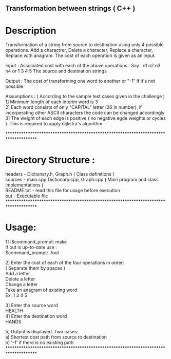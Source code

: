 ## Transformation between strings ( C++ )

# Description
Transformation of a string from source to destination using only 4 possible operations. Add a charactrer, Delete a character, Replace a character, Replace with anagram. The cost of each operation is given as an input.

Input : Associated cost with each of the above operations :
Say : n1 n2 n3 n4 or 1 3 4 5
The source and destination strings

Output : The cost of transforming one word to another or "-1" if it's not possible

Assumptions : ( According to the sample test cases given in the challenge )
1] Minimum length of each interim word is 3 <br />
2] Each word consists of only "CAPITAL" letter (26 in number), 
   if incorperating other ASCII characters the code can be changed accordingly<br />
3] The weight of each edge is positive ( no negative egde weights or cycles ).
   This is required to apply dijkstra's algorithm<br />

*************************************************************************************<br />
# Directory Structure :
headers - Dictionary.h, Graph.h	( Class definitions )<br />
sources	- main.cpp,Dictionary.cpp, Graph.cpp ( Main program and class implementations )<br />
README.txt - read this file for usage before execution<br />
out	- Executable file<br />
*************************************************************************************<br />
# Usage:
1] :$command_prompt: make<br />
If out is up-to-date use :<br />
$command_prompt: ./out<br />

2] Enter the cost of each of the four operations in order: <br />
( Separate them by spaces )<br />
Add a letter<br />
Delete a letter<br />
Change a letter<br />
Take an anagram of existing word<br />
Ex: 1 3 4 5<br />

3] Enter the source word<br />
HEALTH<br />
4] Enter the destination word<br />
HANDS<br />

5] Output is displayed. Two cases:<br />
a) Shortest cost path from source to destination<br />
b) '-1' if there is no existing path<br />
*************************************************************************************<br />
